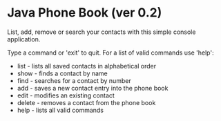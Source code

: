 Java Phone Book (ver 0.2)
=========================

List, add, remove or search your contacts with this simple console application.

Type a command or 'exit' to quit. For a list of valid commands use 'help':
* list - lists all saved contacts in alphabetical  order
* show - finds a contact by name
* find - searches for a contact by number
* add - saves a new contact entry into the phone book
* edit - modifies an existing contact
* delete - removes a contact from the phone book
* help - lists all valid commands

